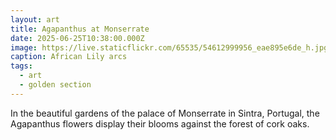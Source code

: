 ```yaml
---
layout: art
title: Agapanthus at Monserrate
date: 2025-06-25T10:38:00.000Z
image: https://live.staticflickr.com/65535/54612999956_eae895e6de_h.jpg
caption: African Lily arcs
tags:
  - art
  - golden section
---
```

In the beautiful gardens of the palace of Monserrate in Sintra, Portugal, the Agapanthus flowers display their blooms against the forest of cork oaks.
